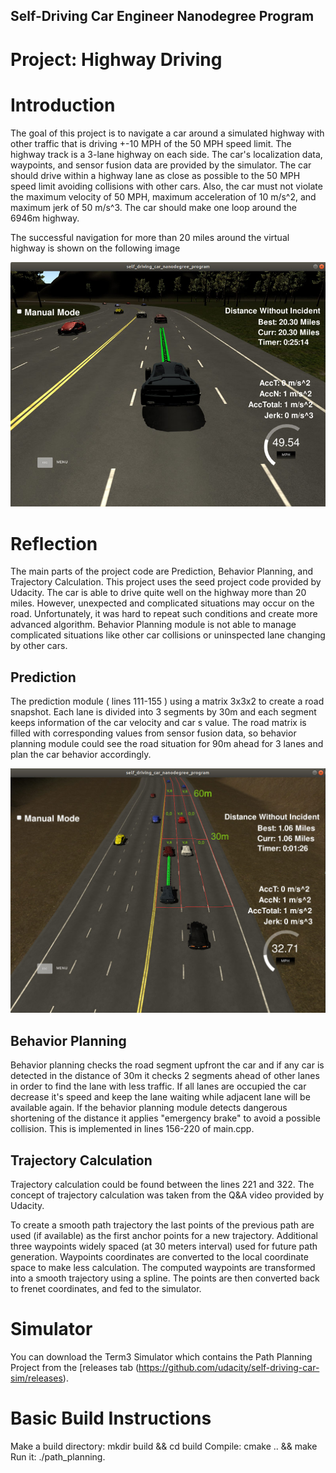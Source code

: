 
## Self-Driving Car Engineer Nanodegree Program
# Project: Highway Driving

# Introduction

The goal of this project is to navigate a car around a simulated highway with other traffic that is driving +-10 MPH of the 50 MPH speed limit. The highway track is a 3-lane highway on each side. The car's localization data, waypoints, and sensor fusion data are provided by the simulator. The car should drive within a highway lane as close as possible to the 50 MPH speed limit avoiding collisions with other cars. Also, the car must not violate the maximum velocity of 50 MPH, maximum acceleration of 10 m/s^2, and maximum jerk of 50 m/s^3. The car should make one loop around the 6946m highway.

The successful navigation for more than 20 miles around the virtual highway is shown on the following image

<img src="./images/img1.jpg" width="800">

# Reflection
The main parts of the project code are Prediction, Behavior Planning, and Trajectory Calculation. This project uses the seed project code provided by Udacity. The car is able to drive quite well on the highway more than 20 miles. However, unexpected and complicated situations may occur on the road. Unfortunately, it was hard to repeat such conditions and create more advanced algorithm. Behavior Planning module is not able to manage complicated situations like other car collisions or uninspected lane changing by other cars. 


## Prediction
The prediction module ( lines 111-155 ) using a matrix 3x3x2 to create a road snapshot. Each lane is divided into 3 segments by 30m and each segment keeps information of the car velocity and car s value. The road matrix is filled with corresponding values from sensor fusion data, so behavior planning module could see the road situation for 90m ahead for 3 lanes and plan the car behavior accordingly.

<img src="./images/img2.jpg" width="800">


## Behavior Planning
Behavior planning checks the road segment upfront the car and if any car is detected in the distance of 30m it checks 2 segments ahead of other lanes in order to find the lane with less traffic. If all lanes are occupied the car decrease it's speed and keep the lane waiting while adjacent lane will be available again. If the behavior planning module detects dangerous shortening of the distance it applies "emergency brake" to avoid a possible collision. This is implemented in lines 156-220 of main.cpp.


## Trajectory Calculation
Trajectory calculation could be found between the lines 221 and 322. The concept of trajectory calculation was taken from the Q&A video provided by Udacity.  
 
To create a smooth path trajectory the last points of the previous path are used (if available) as the first anchor points for a new trajectory. Additional three waypoints widely spaced (at 30 meters interval) used for future path generation. Waypoints coordinates are converted to the local coordinate space to make less calculation. The computed waypoints are transformed into a smooth trajectory using a spline. The points are then converted back to frenet coordinates, and fed to the simulator.    

 
# Simulator
You can download the Term3 Simulator which contains the Path Planning Project from the [releases tab (https://github.com/udacity/self-driving-car-sim/releases).

# Basic Build Instructions
Make a build directory: mkdir build && cd build
Compile: cmake .. && make
Run it: ./path_planning.
